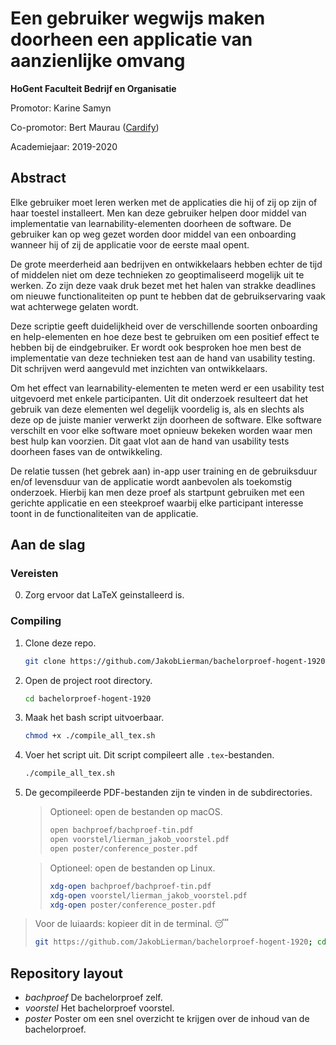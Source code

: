 # Een gebruiker wegwijs maken doorheen een applicatie van aanzienlijke omvang

**HoGent Faculteit Bedrijf en Organisatie**

Promotor: Karine Samyn

Co-promotor: Bert Maurau ([Cardify](https://getcardify.com))

Academiejaar: 2019-2020

## Abstract

Elke gebruiker moet leren werken met de applicaties die hij of zij op zijn of haar toestel installeert. Men kan deze gebruiker helpen door middel van implementatie van learnability-elementen doorheen de software. De gebruiker kan op weg gezet worden door middel van een onboarding wanneer hij of zij de applicatie voor de eerste maal opent.

De grote meerderheid aan bedrijven en ontwikkelaars hebben echter de tijd of middelen niet om deze technieken zo geoptimaliseerd mogelijk uit te werken. Zo zijn deze vaak druk bezet met het halen van strakke deadlines om nieuwe functionaliteiten op punt te hebben dat de gebruikservaring vaak wat achterwege gelaten wordt.

Deze scriptie geeft duidelijkheid over de verschillende soorten onboarding en help-elementen en hoe deze best te gebruiken om een positief effect te hebben bij de eindgebruiker. Er wordt ook besproken hoe men best de implementatie van deze technieken test aan de hand van usability testing. Dit schrijven werd aangevuld met inzichten van ontwikkelaars.

Om het effect van learnability-elementen te meten werd er een usability test uitgevoerd met enkele participanten. Uit dit onderzoek resulteert dat het gebruik van deze elementen wel degelijk voordelig is, als en slechts als deze op de juiste manier verwerkt zijn doorheen de software. Elke software verschilt en voor elke software moet opnieuw bekeken worden waar men best hulp kan voorzien. Dit gaat vlot aan de hand van usability tests doorheen fases van de ontwikkeling.

De relatie tussen (het gebrek aan) in-app user training en de gebruiksduur en/of levensduur van de applicatie wordt aanbevolen als toekomstig onderzoek. Hierbij kan men deze proef als startpunt gebruiken met een gerichte applicatie en een steekproef waarbij elke participant interesse toont in de functionaliteiten van de applicatie.

## Aan de slag

### Vereisten

0. Zorg ervoor dat LaTeX geinstalleerd is.

### Compiling

1. Clone deze repo.

   ```bash
   git clone https://github.com/JakobLierman/bachelorproef-hogent-1920
   ```

2. Open de project root directory.

   ```bash
   cd bachelorproef-hogent-1920
   ```

3. Maak het bash script uitvoerbaar.

   ```bash
   chmod +x ./compile_all_tex.sh
   ```

4. Voer het script uit. Dit script compileert alle `.tex`-bestanden.

   ```sh
   ./compile_all_tex.sh
   ```

5. De gecompileerde PDF-bestanden zijn te vinden in de subdirectories.

   > Optioneel: open de bestanden op macOS.
   > 
   > ```sh
   > open bachproef/bachproef-tin.pdf
   > open voorstel/lierman_jakob_voorstel.pdf
   > open poster/conference_poster.pdf
   > ```

   > Optioneel: open de bestanden op Linux.
   > 
   > ```sh
   > xdg-open bachproef/bachproef-tin.pdf
   > xdg-open voorstel/lierman_jakob_voorstel.pdf
   > xdg-open poster/conference_poster.pdf
   > ```

   

>  Voor de luiaards: kopieer dit in de terminal. 😴
>  
> ```bash
> git https://github.com/JakobLierman/bachelorproef-hogent-1920; cd bachelorproef-hogent-1920; chmod +x ./compile_all_tex.sh; ./compile_all_tex.sh
> ```

## Repository layout

- *bachproef*
  De bachelorproef zelf.
- *voorstel*
  Het bachelorproef voorstel.
- *poster*
  Poster om een snel overzicht te krijgen over de inhoud van de bachelorproef.

